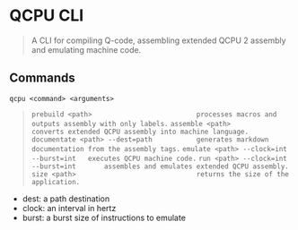 
# QCPU CLI

> A CLI for compiling Q-code, assembling extended QCPU 2 assembly and emulating machine code.

## Commands
`qcpu <command> <arguments>`

> `prebuild <path>                          processes macros and outputs assembly with only labels.`
> `assemble <path>                          converts extended QCPU assembly into machine language.`
> `documentate <path> --dest=path           generates markdown documentation from the assembly tags.`
> `emulate <path> --clock=int --burst=int   executes QCPU machine code.`
> `run <path> --clock=int --burst=int       assembles and emulates extended QCPU assembly.`
> `size <path>                              returns the size of the application.`

- dest: a path destination
- clock: an interval in hertz
- burst: a burst size of instructions to emulate
